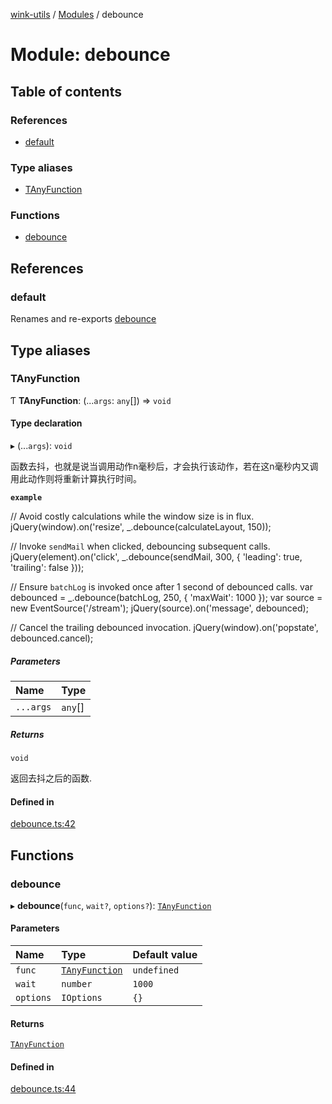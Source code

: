 [wink-utils](../README.md) / [Modules](../modules.md) / debounce

# Module: debounce

## Table of contents

### References

- [default](debounce.md#default)

### Type aliases

- [TAnyFunction](debounce.md#tanyfunction)

### Functions

- [debounce](debounce.md#debounce)

## References

### default

Renames and re-exports [debounce](debounce.md#debounce)

## Type aliases

### TAnyFunction

Ƭ **TAnyFunction**: (...`args`: `any`[]) => `void`

#### Type declaration

▸ (...`args`): `void`

函数去抖，也就是说当调用动作n毫秒后，才会执行该动作，若在这n毫秒内又调用此动作则将重新计算执行时间。

**`example`**

// Avoid costly calculations while the window size is in flux.
jQuery(window).on('resize', _.debounce(calculateLayout, 150));

// Invoke `sendMail` when clicked, debouncing subsequent calls.
jQuery(element).on('click', _.debounce(sendMail, 300, {
  'leading': true,
  'trailing': false
}));

// Ensure `batchLog` is invoked once after 1 second of debounced calls.
var debounced = _.debounce(batchLog, 250, { 'maxWait': 1000 });
var source = new EventSource('/stream');
jQuery(source).on('message', debounced);

// Cancel the trailing debounced invocation.
jQuery(window).on('popstate', debounced.cancel);

##### Parameters

| Name | Type |
| :------ | :------ |
| `...args` | `any`[] |

##### Returns

`void`

返回去抖之后的函数.

#### Defined in

[debounce.ts:42](https://github.com/huahuahuahuahuahua/wink-utils/blob/143c432/src/debounce.ts#L42)

## Functions

### debounce

▸ **debounce**(`func`, `wait?`, `options?`): [`TAnyFunction`](debounce.md#tanyfunction)

#### Parameters

| Name | Type | Default value |
| :------ | :------ | :------ |
| `func` | [`TAnyFunction`](debounce.md#tanyfunction) | `undefined` |
| `wait` | `number` | `1000` |
| `options` | `IOptions` | `{}` |

#### Returns

[`TAnyFunction`](debounce.md#tanyfunction)

#### Defined in

[debounce.ts:44](https://github.com/huahuahuahuahuahua/wink-utils/blob/143c432/src/debounce.ts#L44)
